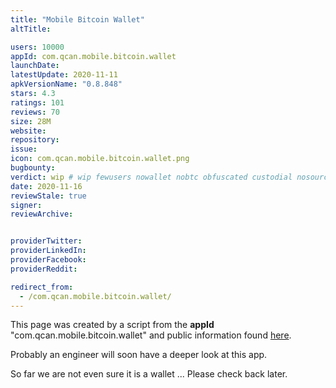 ```yaml
---
title: "Mobile Bitcoin Wallet"
altTitle: 

users: 10000
appId: com.qcan.mobile.bitcoin.wallet
launchDate: 
latestUpdate: 2020-11-11
apkVersionName: "0.8.848"
stars: 4.3
ratings: 101
reviews: 70
size: 28M
website: 
repository: 
issue: 
icon: com.qcan.mobile.bitcoin.wallet.png
bugbounty: 
verdict: wip # wip fewusers nowallet nobtc obfuscated custodial nosource nonverifiable reproducible bounty defunct
date: 2020-11-16
reviewStale: true
signer: 
reviewArchive:


providerTwitter: 
providerLinkedIn: 
providerFacebook: 
providerReddit: 

redirect_from:
  - /com.qcan.mobile.bitcoin.wallet/
---
```



This page was created by a script from the **appId** "com.qcan.mobile.bitcoin.wallet" and public
information found
[here](https://play.google.com/store/apps/details?id=com.qcan.mobile.bitcoin.wallet).

Probably an engineer will soon have a deeper look at this app.

So far we are not even sure it is a wallet ... Please check back later.